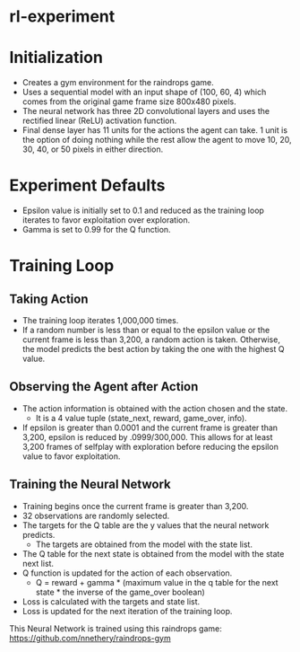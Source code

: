 # rl-experiment
# Initialization
* Creates a gym environment for the raindrops game.
* Uses a sequential model with an input shape of (100, 60, 4) which comes from the original game frame size 800x480 pixels.
* The neural network has three 2D convolutional layers and uses the rectified linear (ReLU) activation function. 
* Final dense layer has 11 units for the actions the agent can take. 1 unit is the option of doing nothing while the rest allow the agent to move 10, 20, 30, 40, or 50 pixels in either direction. 
# Experiment Defaults
* Epsilon value is initially set to 0.1 and reduced as the training loop iterates to favor exploitation over exploration. 
* Gamma is set to 0.99 for the Q function.
# Training Loop
## Taking Action
* The training loop iterates 1,000,000 times.
* If a random number is less than or equal to the epsilon value or the current frame is less than 3,200, a random action is taken. Otherwise, the model predicts the best action by taking the one with the highest Q value. 
## Observing the Agent after Action
* The action information is obtained with the action chosen and the state.
  * It is a 4 value tuple (state_next, reward, game_over, info).
* If epsilon is greater than 0.0001 and the current frame is greater than 3,200, epsilon is reduced by .0999/300,000. This allows for at least 3,200 frames of selfplay with exploration before reducing the epsilon value to favor exploitation.
## Training the Neural Network
* Training begins once the current frame is greater than 3,200.
* 32 observations are randomly selected. 
* The targets for the Q table are the y values that the neural network predicts. 
  * The targets are obtained from the model with the state list.
* The Q table for the next state is obtained from the model with the state next list.
* Q function is updated for the action of each observation.
  * Q = reward + gamma * (maximum value in the q table for the next state * the inverse of the game_over boolean)
* Loss is calculated with the targets and state list. 
* Loss is updated for the next iteration of the training loop.

This Neural Network is trained using this raindrops game: https://github.com/nnethery/raindrops-gym
